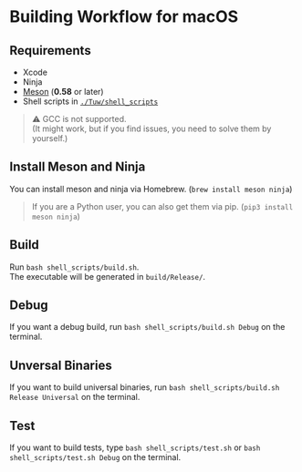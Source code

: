 # Building Workflow for macOS

## Requirements

-   Xcode
-   Ninja
-   [Meson](https://github.com/mesonbuild/meson) (**0.58** or later)
-   Shell scripts in [`./Tuw/shell_scripts`](../shell_scripts)

> :warning: GCC is not supported.  
> (It might work, but if you find issues, you need to solve them by yourself.)  

## Install Meson and Ninja

You can install meson and ninja via Homebrew. (`brew install meson ninja`)

> If you are a Python user, you can also get them via pip. (`pip3 install meson ninja`)

## Build

Run `bash shell_scripts/build.sh`.  
The executable will be generated in `build/Release/`.  

## Debug

If you want a debug build, run `bash shell_scripts/build.sh Debug` on the terminal.  

## Unversal Binaries

If you want to build universal binaries, run `bash shell_scripts/build.sh Release Universal` on the terminal.  

## Test

If you want to build tests, type `bash shell_scripts/test.sh` or `bash shell_scripts/test.sh Debug` on the terminal.  
